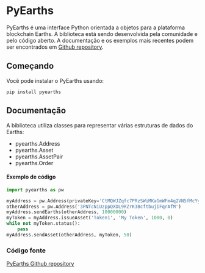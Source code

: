 # PyEarths
PyEarths é uma interface Python orientada a objetos para a plataforma blockchain Earths. A biblioteca está sendo desenvolvida pela comunidade e pelo código aberto. 
A documentação e os exemplos mais recentes podem ser encontrados em [Github repository](https://github.com/PyEarths/PyEarths/). 

## Começando

Você pode instalar o PyEarths usando:

    pip install pyearths

## Documentação

A biblioteca utiliza classes para representar várias estruturas de dados do Earths:

- pyearths.Address
- pyearths.Asset
- pyearths.AssetPair
- pyearths.Order

#### Exemplo de código
```python
import pyearths as pw

myAddress = pw.Address(privateKey='CtMQWJZqfc7PRzSWiMKaGmWFm4q2VN5fMcYyKDBPDx6S')
otherAddress = pw.Address('3PNTcNiUzppQXDL9RZrK3BcftbujiFqrAfM')
myAddress.sendEarths(otherAddress, 10000000)
myToken = myAddress.issueAsset('Token1', 'My Token', 1000, 0)
while not myToken.status():
	pass
myAddress.sendAsset(otherAddress, myToken, 50)

```



### Código fonte
[PyEarths Github repository](https://github.com/PyEarths/PyEarths/)
